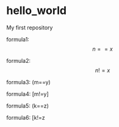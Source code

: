 
# hello_world

My first repository

<script type="text/javascript" async
  src="https://cdnjs.cloudflare.com/ajax/libs/mathjax/2.7.1/MathJax.js?...">
</script>

formula1: $$n==x$$

formula2: $$n!=x$$

formula3: (m==y)

formula4: [m!=y]

formula5: \(k==z\)

formula6: \[k!=z
